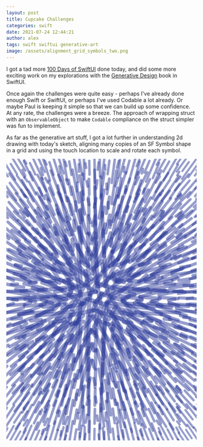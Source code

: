 ```yaml
---
layout: post
title: Cupcake Challenges
categories: swift
date: 2021-07-24 12:44:21
author: alex
tags: swift swiftui generative-art
image: /assets/alignment_grid_symbols_two.png
---
```


I got a tad more [100 Days of SwiftUI](https://www.hackingwithswift.com/100/swiftui) done today, and did some more exciting work on my explorations with the [Generative Design](http://www.generative-gestaltung.de/2/) book in SwiftUI.

Once again the challenges were quite easy - perhaps I've already done enough Swift or SwiftUI, or perhaps I've used Codable a lot already. Or maybe Paul is keeping it simple so that we can build up some confidence. At any rate, the challenges were a breeze. The approach of wrapping struct with an `ObservableObject` to make `Codable` compliance on the struct simpler was fun to implement.

As far as the generative art stuff, I got a lot further in understanding 2d drawing with today's sketch, aligning many copies of an SF Symbol shape in a grid and using the touch location to scale and rotate each symbol.


![Alignment in a grid with symbols, two](/assets/alignment_grid_symbols_two.png)

